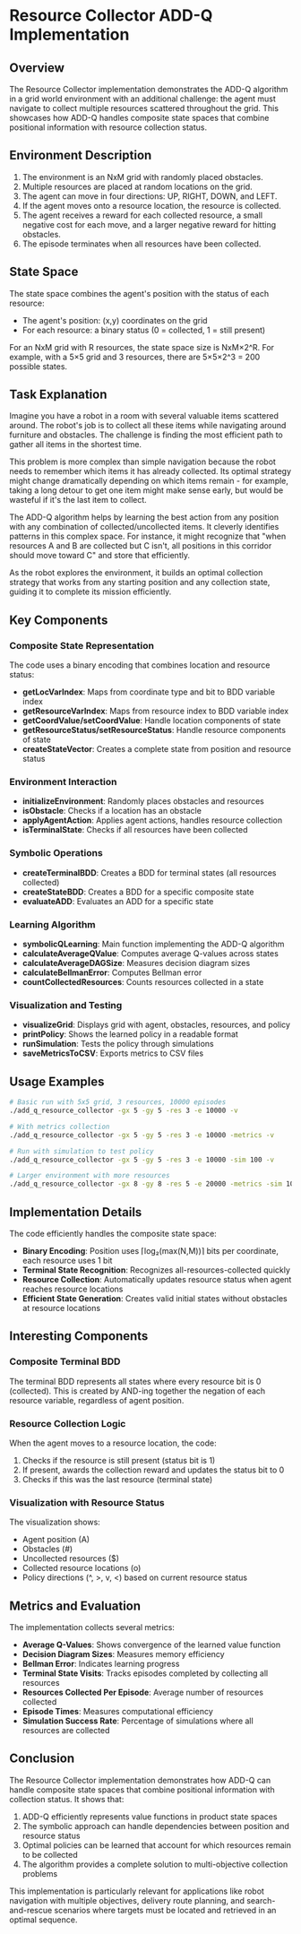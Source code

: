 # Resource Collector ADD-Q Implementation

## Overview

The Resource Collector implementation demonstrates the ADD-Q algorithm in a grid world environment with an additional challenge: the agent must navigate to collect multiple resources scattered throughout the grid. This showcases how ADD-Q handles composite state spaces that combine positional information with resource collection status.

## Environment Description

1. The environment is an NxM grid with randomly placed obstacles.
2. Multiple resources are placed at random locations on the grid.
3. The agent can move in four directions: UP, RIGHT, DOWN, and LEFT.
4. If the agent moves onto a resource location, the resource is collected.
5. The agent receives a reward for each collected resource, a small negative cost for each move, and a larger negative reward for hitting obstacles.
6. The episode terminates when all resources have been collected.

## State Space

The state space combines the agent's position with the status of each resource:
- The agent's position: (x,y) coordinates on the grid
- For each resource: a binary status (0 = collected, 1 = still present)

For an NxM grid with R resources, the state space size is NxM×2^R. For example, with a 5×5 grid and 3 resources, there are 5×5×2^3 = 200 possible states.

## Task Explanation

Imagine you have a robot in a room with several valuable items scattered around. The robot's job is to collect all these items while navigating around furniture and obstacles. The challenge is finding the most efficient path to gather all items in the shortest time.

This problem is more complex than simple navigation because the robot needs to remember which items it has already collected. Its optimal strategy might change dramatically depending on which items remain - for example, taking a long detour to get one item might make sense early, but would be wasteful if it's the last item to collect.

The ADD-Q algorithm helps by learning the best action from any position with any combination of collected/uncollected items. It cleverly identifies patterns in this complex space. For instance, it might recognize that "when resources A and B are collected but C isn't, all positions in this corridor should move toward C" and store that efficiently.

As the robot explores the environment, it builds an optimal collection strategy that works from any starting position and any collection state, guiding it to complete its mission efficiently.

## Key Components

### Composite State Representation

The code uses a binary encoding that combines location and resource status:

- **getLocVarIndex**: Maps from coordinate type and bit to BDD variable index
- **getResourceVarIndex**: Maps from resource index to BDD variable index
- **getCoordValue/setCoordValue**: Handle location components of state
- **getResourceStatus/setResourceStatus**: Handle resource components of state
- **createStateVector**: Creates a complete state from position and resource status

### Environment Interaction

- **initializeEnvironment**: Randomly places obstacles and resources
- **isObstacle**: Checks if a location has an obstacle
- **applyAgentAction**: Applies agent actions, handles resource collection
- **isTerminalState**: Checks if all resources have been collected

### Symbolic Operations

- **createTerminalBDD**: Creates a BDD for terminal states (all resources collected)
- **createStateBDD**: Creates a BDD for a specific composite state
- **evaluateADD**: Evaluates an ADD for a specific state

### Learning Algorithm

- **symbolicQLearning**: Main function implementing the ADD-Q algorithm
- **calculateAverageQValue**: Computes average Q-values across states
- **calculateAverageDAGSize**: Measures decision diagram sizes
- **calculateBellmanError**: Computes Bellman error
- **countCollectedResources**: Counts resources collected in a state

### Visualization and Testing

- **visualizeGrid**: Displays grid with agent, obstacles, resources, and policy
- **printPolicy**: Shows the learned policy in a readable format
- **runSimulation**: Tests the policy through simulations
- **saveMetricsToCSV**: Exports metrics to CSV files

## Usage Examples

```bash
# Basic run with 5x5 grid, 3 resources, 10000 episodes
./add_q_resource_collector -gx 5 -gy 5 -res 3 -e 10000 -v

# With metrics collection
./add_q_resource_collector -gx 5 -gy 5 -res 3 -e 10000 -metrics -v

# Run with simulation to test policy
./add_q_resource_collector -gx 5 -gy 5 -res 3 -e 10000 -sim 100 -v

# Larger environment with more resources
./add_q_resource_collector -gx 8 -gy 8 -res 5 -e 20000 -metrics -sim 100 -v
```

## Implementation Details

The code efficiently handles the composite state space:

- **Binary Encoding**: Position uses ⌈log₂(max(N,M))⌉ bits per coordinate, each resource uses 1 bit
- **Terminal State Recognition**: Recognizes all-resources-collected quickly
- **Resource Collection**: Automatically updates resource status when agent reaches resource locations
- **Efficient State Generation**: Creates valid initial states without obstacles at resource locations

## Interesting Components

### Composite Terminal BDD

The terminal BDD represents all states where every resource bit is 0 (collected). This is created by AND-ing together the negation of each resource variable, regardless of agent position.

### Resource Collection Logic

When the agent moves to a resource location, the code:
1. Checks if the resource is still present (status bit is 1)
2. If present, awards the collection reward and updates the status bit to 0
3. Checks if this was the last resource (terminal state)

### Visualization with Resource Status

The visualization shows:
- Agent position (A)
- Obstacles (#)
- Uncollected resources ($)
- Collected resource locations (o)
- Policy directions (^, >, v, <) based on current resource status

## Metrics and Evaluation

The implementation collects several metrics:

- **Average Q-Values**: Shows convergence of the learned value function
- **Decision Diagram Sizes**: Measures memory efficiency
- **Bellman Error**: Indicates learning progress
- **Terminal State Visits**: Tracks episodes completed by collecting all resources
- **Resources Collected Per Episode**: Average number of resources collected
- **Episode Times**: Measures computational efficiency
- **Simulation Success Rate**: Percentage of simulations where all resources are collected

## Conclusion

The Resource Collector implementation demonstrates how ADD-Q can handle composite state spaces that combine positional information with collection status. It shows that:

1. ADD-Q efficiently represents value functions in product state spaces
2. The symbolic approach can handle dependencies between position and resource status
3. Optimal policies can be learned that account for which resources remain to be collected
4. The algorithm provides a complete solution to multi-objective collection problems

This implementation is particularly relevant for applications like robot navigation with multiple objectives, delivery route planning, and search-and-rescue scenarios where targets must be located and retrieved in an optimal sequence.
